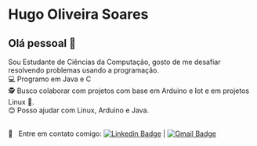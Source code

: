 # Hugo Oliveira Soares

## Olá pessoal 👋
Sou Estudante de Ciências da Computação, gosto de me desafiar resolvendo problemas usando a programação.
<br/> :computer: Programo em Java e C
<br/> 🕵 Busco colaborar com projetos com base em Arduino e Iot e em projetos Linux :penguin:.
<br/> :blush: Posso ajudar com Linux, Arduino e Java.

 <br/> :email: &nbsp; Entre em contato comigo: [![Linkedin Badge](https://img.shields.io/badge/-HugoOliveiraSoares-blue?style=flat-square&logo=Linkedin&logoColor=white&link=https://www.linkedin.com/in/hugooliveirasoares/)](https://www.linkedin.com/in/hugooliveirasoares/) 
| 
[![Gmail Badge](https://img.shields.io/badge/-hugoliveira.soares@gmail.com-c14438?style=flat-square&logo=Gmail&logoColor=white&link=mailto:hugoliveira.soares@gmail.com)](mailto:hugoliveira.soares@gmail.com)
